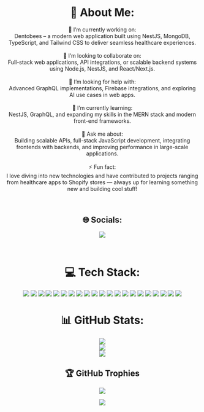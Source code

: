 <div align="center">

# 💫 About Me:
🔭 I’m currently working on:<br>Dentobees – a modern web application built using NestJS, MongoDB, TypeScript, and Tailwind CSS to deliver seamless healthcare experiences.<br><br>👯 I’m looking to collaborate on:<br>Full-stack web applications, API integrations, or scalable backend systems using Node.js, NestJS, and React/Next.js.<br><br>🤝 I’m looking for help with:<br>Advanced GraphQL implementations, Firebase integrations, and exploring AI use cases in web apps.<br><br>🌱 I’m currently learning:<br>NestJS, GraphQL, and expanding my skills in the MERN stack and modern front-end frameworks.<br><br>💬 Ask me about:<br>Building scalable APIs, full-stack JavaScript development, integrating frontends with backends, and improving performance in large-scale applications.<br><br>⚡ Fun fact:<br>I love diving into new technologies and have contributed to projects ranging from healthcare apps to Shopify stores — always up for learning something new and building cool stuff!

<br/>

## 🌐 Socials:
<a href="https://linkedin.com/in/rahulpradeepan"><img src="https://img.shields.io/badge/LinkedIn-%230077B5.svg?logo=linkedin&logoColor=white" /></a> 

<br/>

# 💻 Tech Stack:
<img src="https://img.shields.io/badge/javascript-%23323330.svg?style=for-the-badge&logo=javascript&logoColor=%23F7DF1E" />
<img src="https://img.shields.io/badge/typescript-%23007ACC.svg?style=for-the-badge&logo=typescript&logoColor=white" />
<img src="https://img.shields.io/badge/node.js-6DA55F?style=for-the-badge&logo=node.js&logoColor=white" />
<img src="https://img.shields.io/badge/html5-%23E34F26.svg?style=for-the-badge&logo=html5&logoColor=white" />
<img src="https://img.shields.io/badge/css3-%231572B6.svg?style=for-the-badge&logo=css3&logoColor=white" />
<img src="https://img.shields.io/badge/express.js-%23404d59.svg?style=for-the-badge&logo=express&logoColor=%2361DAFB" />
<img src="https://img.shields.io/badge/JWT-black?style=for-the-badge&logo=JSON%20web%20tokens" />
<img src="https://img.shields.io/badge/nestjs-%23E0234E.svg?style=for-the-badge&logo=nestjs&logoColor=white" />
<img src="https://img.shields.io/badge/Next-black?style=for-the-badge&logo=next.js&logoColor=white" />
<img src="https://img.shields.io/badge/react-%2320232a.svg?style=for-the-badge&logo=react&logoColor=%2361DAFB" />
<img src="https://img.shields.io/badge/React_Router-CA4245?style=for-the-badge&logo=react-router&logoColor=white" />
<img src="https://img.shields.io/badge/-React%20Query-FF4154?style=for-the-badge&logo=react%20query&logoColor=white" />
<img src="https://img.shields.io/badge/vite-%23646CFF.svg?style=for-the-badge&logo=vite&logoColor=white" />
<img src="https://img.shields.io/badge/vue.js-%2335495e.svg?style=for-the-badge&logo=vuedotjs&logoColor=%234FC08D" />
<img src="https://img.shields.io/badge/NODEMON-%23323330.svg?style=for-the-badge&logo=nodemon&logoColor=%BBDEAD" />
<img src="https://img.shields.io/badge/NPM-%23CB3837.svg?style=for-the-badge&logo=npm&logoColor=white" />
<img src="https://img.shields.io/badge/MongoDB-%234ea94b.svg?style=for-the-badge&logo=mongodb&logoColor=white" />
<img src="https://img.shields.io/badge/firebase-a08021?style=for-the-badge&logo=firebase&logoColor=ffcd34" />
<img src="https://img.shields.io/badge/vercel-%23000000.svg?style=for-the-badge&logo=vercel&logoColor=white" />
<img src="https://img.shields.io/badge/git-%23F05033.svg?style=for-the-badge&logo=git&logoColor=white" />
<img src="https://img.shields.io/badge/Canva-%2300C4CC.svg?style=for-the-badge&logo=Canva&logoColor=white" />

<br/>

# 📊 GitHub Stats:
<img src="https://github-readme-stats.vercel.app/api?username=vinzencor&theme=dark&hide_border=false&include_all_commits=false&count_private=false" />
<br/>
<img src="https://nirzak-streak-stats.vercel.app/?user=vinzencor&theme=dark&hide_border=false" />
<br/>
<img src="https://github-readme-stats.vercel.app/api/top-langs/?username=vinzencor&theme=dark&hide_border=false&include_all_commits=false&count_private=false&layout=compact" />

<br/>

## 🏆 GitHub Trophies
<img src="https://github-profile-trophy.vercel.app/?username=vinzencor&theme=radical&no-frame=true&no-bg=false&margin-w=4" />

<br/>

[![](https://visitcount.itsvg.in/api?id=vinzencor&icon=10&color=9)](https://visitcount.itsvg.in)

</div>
